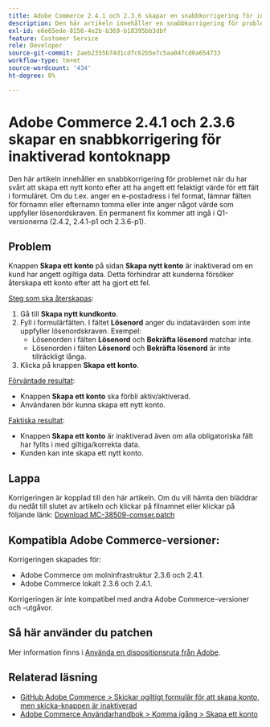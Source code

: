 ```yaml
---
title: Adobe Commerce 2.4.1 och 2.3.6 skapar en snabbkorrigering för inaktiverad kontoknapp
description: Den här artikeln innehåller en snabbkorrigering för problemet när du har svårt att skapa ett nytt konto efter att ha angett ett felaktigt värde för ett fält i formuläret. Om du t.ex. anger en e-postadress i fel format, lämnar fälten för förnamn eller efternamn tomma eller inte anger något värde som uppfyller lösenordskraven. En permanent fix kommer att ingå i Q1-versionerna (2.4.2, 2.4.1-p1 och 2.3.6-p1).
exl-id: e6e65ede-8156-4e2b-b369-b18395bb3dbf
feature: Customer Service
role: Developer
source-git-commit: 2aeb2355b74d1cdfc62b5e7c5aa04fcd0a654733
workflow-type: tm+mt
source-wordcount: '434'
ht-degree: 0%

---
```


# Adobe Commerce 2.4.1 och 2.3.6 skapar en snabbkorrigering för inaktiverad kontoknapp

Den här artikeln innehåller en snabbkorrigering för problemet när du har svårt att skapa ett nytt konto efter att ha angett ett felaktigt värde för ett fält i formuläret. Om du t.ex. anger en e-postadress i fel format, lämnar fälten för förnamn eller efternamn tomma eller inte anger något värde som uppfyller lösenordskraven. En permanent fix kommer att ingå i Q1-versionerna (2.4.2, 2.4.1-p1 och 2.3.6-p1).

## Problem

Knappen **Skapa ett konto** på sidan **Skapa nytt konto** är inaktiverad om en kund har angett ogiltiga data. Detta förhindrar att kunderna försöker återskapa ett konto efter att ha gjort ett fel.

<u>Steg som ska återskapas</u>:

1. Gå till **Skapa nytt kundkonto**.
1. Fyll i formulärfälten. I fältet **Lösenord** anger du indatavärden som inte uppfyller lösenordskraven. Exempel:
   * Lösenorden i fälten **Lösenord** och **Bekräfta lösenord** matchar inte.
   * Lösenorden i fälten **Lösenord** och **Bekräfta lösenord** är inte tillräckligt långa.
1. Klicka på knappen **Skapa ett konto**.

<u>Förväntade resultat</u>:

* Knappen **Skapa ett konto** ska förbli aktiv/aktiverad.
* Användaren bör kunna skapa ett nytt konto.

<u>Faktiska resultat</u>:

* Knappen **Skapa ett konto** är inaktiverad även om alla obligatoriska fält har fyllts i med giltiga/korrekta data.
* Kunden kan inte skapa ett nytt konto.

## Lappa

Korrigeringen är kopplad till den här artikeln. Om du vill hämta den bläddrar du nedåt till slutet av artikeln och klickar på filnamnet eller klickar på följande länk: [Download MC-38509-comser.patch](assets/MC-38509-composer.patch.zip)

## Kompatibla Adobe Commerce-versioner:

Korrigeringen skapades för:

* Adobe Commerce om molninfrastruktur 2.3.6 och 2.4.1.
* Adobe Commerce lokalt 2.3.6 och 2.4.1.

Korrigeringen är inte kompatibel med andra Adobe Commerce-versioner och -utgåvor.

## Så här använder du patchen

Mer information finns i [Använda en dispositionsruta från Adobe](/help/how-to/general/how-to-apply-a-composer-patch-provided-by-magento.md).

## Relaterad läsning

* [GitHub Adobe Commerce > Skickar ogiltigt formulär för att skapa konto, men skicka-knappen är inaktiverad](https://github.com/magento/magento2/issues/30513)
* [Adobe Commerce Användarhandbok > Komma igång > Skapa ett konto](https://experienceleague.adobe.com/en/docs/commerce-admin/start/commerce-account/commerce-account-create)
